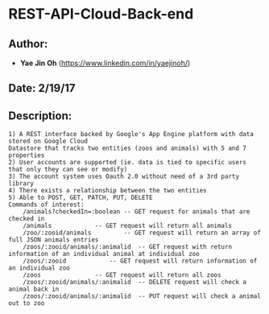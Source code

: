 # REST-API-Cloud-Back-end
## Author: 
* **Yae Jin Oh** (https://www.linkedin.com/in/yaejinoh/)
## Date: 2/19/17
## Description:	 
	1) A REST interface backed by Google's App Engine platform with data stored on Google Cloud  
	Datastore that tracks two entities (zoos and animals) with 5 and 7 properties  
	2) User accounts are supported (ie. data is tied to specific users that only they can see or modify)  
	3) The account system uses Oauth 2.0 without need of a 3rd party library  
	4) There exists a relationship between the two entities  
	5) Able to POST, GET, PATCH, PUT, DELETE  
	Commands of interest:  
		/animals?checkedIn=:boolean	-- GET request for animals that are checked in  
		/animals			-- GET request will return all animals  
		/zoo/:zooid/animals 		-- GET request will return an array of full JSON animals entries  
		/zoos/:zooid/animals/:animalid	-- GET request with return information of an individual animal at individual zoo  
		/zoos/:zooid 			-- GET request will return information of an individual zoo  
		/zoos 				-- GET request will return all zoos  
		/zoos/:zooid/animals/:animalid 	-- DELETE request will check a animal back in  
		/zoos/:zooid/animals/:animalid 	-- PUT request will check a animal out to zoo  
		
